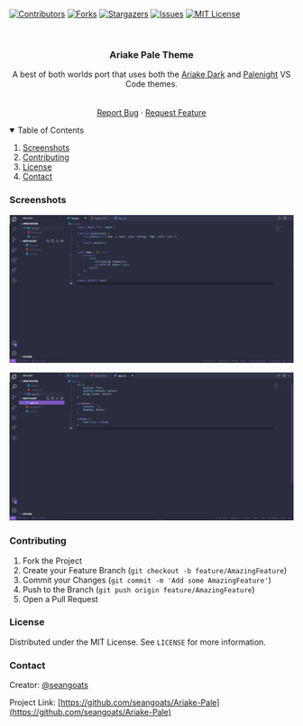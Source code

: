 <!-- 

# Ariake-Pale Theme

A best of both worlds port that uses both the [Ariake Dark](https://github.com/a-wart/ariake-dark) and [Palenight](https://github.com/whizkydee/vscode-palenight-theme) VS Code themes.

## Contributing

Report any issues [here](https://github.com/whizkydee/vscode-palenight-theme/issues).

## License

This theme is released under the [MIT License](https://github.com/whizkydee/vscode-palenight-theme/blob/master/license.md).

 -->

 <!--
*** Thanks for checking out the Best-README-Template. If you have a suggestion
*** that would make this better, please fork the repo and create a pull request
*** or simply open an issue with the tag "enhancement".
*** Thanks again! Now go create something AMAZING! :D
-->



<!--
*** Thanks for checking out the Best-README-Template. If you have a suggestion
*** that would make this better, please fork the repo and create a pull request
*** or simply open an issue with the tag "enhancement".
*** Thanks again! Now go create something AMAZING! :D
-->




[![Contributors][contributors-shield]][contributors-url]
[![Forks][forks-shield]][forks-url]
[![Stargazers][stars-shield]][stars-url]
[![Issues][issues-shield]][issues-url]
[![MIT License][license-shield]][license-url]




<br />
<p align="center">
  <a href="https://github.com/seangoats/Ariake-Pale">
  </a>

  <h3 align="center">Ariake Pale Theme</h3>

  <p align="center">
    A best of both worlds port that uses both the <a href="https://github.com/a-wart/ariake-dark">Ariake Dark</a> and <a href="https://github.com/whizkydee/vscode-palenight-theme">Palenight</a> VS Code themes.
    <br />
    <br />
    <br />
    <a href="https://github.com/othneildrew/Best-README-Template/issues">Report Bug</a>
    ·
    <a href="https://github.com/othneildrew/Best-README-Template/issues">Request Feature</a>
  </p>
</p>



<!-- TABLE OF CONTENTS -->
<details open="open">
  <summary>Table of Contents</summary>
  <ol>
    <li><a href="#screenshots">Screenshots</a></li>
    <li><a href="#contributing">Contributing</a></li>
    <li><a href="#license">License</a></li>
    <li><a href="#contact">Contact</a></li>
  </ol>
</details>

<!-- Screenshots -->
### Screenshots

![JSX Demo](screenshots\jsxdemo.jpg)

![CSS Demo](screenshots\cssdemo.jpg)

<!-- CONTRIBUTING -->
### Contributing


1. Fork the Project
2. Create your Feature Branch (`git checkout -b feature/AmazingFeature`)
3. Commit your Changes (`git commit -m 'Add some AmazingFeature'`)
4. Push to the Branch (`git push origin feature/AmazingFeature`)
5. Open a Pull Request



<!-- LICENSE -->
### License

Distributed under the MIT License. See `LICENSE` for more information.



<!-- CONTACT -->
### Contact

Creator: [@seangoats](https://github.com/seangoats)

Project Link: [https://github.com/seangoats/Ariake-Pale](https://github.com/seangoats/Ariake-Pale)










<!-- MARKDOWN LINKS & IMAGES -->
<!-- https://www.markdownguide.org/basic-syntax/#reference-style-links -->
[contributors-shield]: https://img.shields.io/github/contributors/seangoats/Ariake-Pale?style=for-the-badge
[contributors-url]: https://github.com/seangoats/Ariake-Pale/graphs/contributors
[forks-shield]: https://img.shields.io/github/forks/seangoats/Ariake-Pale?style=for-the-badge
[forks-url]: https://github.com/seangoats/Ariake-Pale/network/members
[stars-shield]: https://img.shields.io/github/stars/seangoats/Ariake-Pale?style=for-the-badge
[stars-url]: https://github.com/seangoats/Ariake-Pale/stargazers
[issues-shield]: https://img.shields.io/github/issues/seangoats/Ariake-Pale?style=for-the-badge
[issues-url]: https://github.com/seangoats/Ariake-Pale/issues
[license-shield]: https://img.shields.io/github/license/seangoats/Ariake-Pale?style=for-the-badge
[license-url]: https://github.com/seangoats/Ariake-Pale/blob/master/LICENSE










